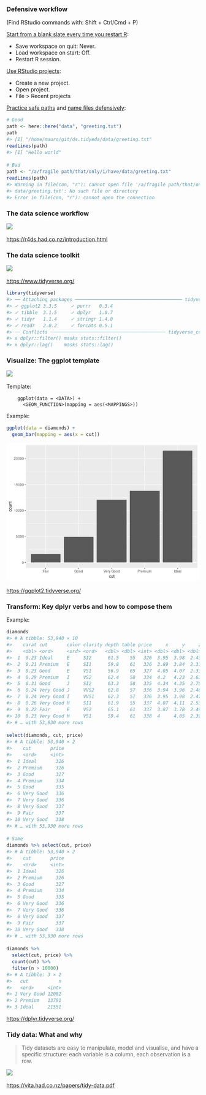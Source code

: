
### Defensive workflow

(Find RStudio commands with: Shift + Ctrl/Cmd + P)

[Start from a blank slate every time you restart
R](https://rstats.wtf/save-source.html):

-   Save workspace on quit: Never.
-   Load workspace on start: Off.
-   Restart R session.

[Use RStudio
projects](https://rstats.wtf/project-oriented-workflow.html#rstudio-projects):

-   Create a new project.
-   Open project.
-   File &gt; Recent projects

[Practice safe paths](https://rstats.wtf/safe-paths.html) and [name
files defensively](https://rstats.wtf/how-to-name-files.html):

``` r
# Good
path <- here::here("data", "greeting.txt")
path
#> [1] "/home/mauro/git/ds.tidyeda/data/greeting.txt"
readLines(path)
#> [1] "Hello world"

# Bad
path <- "/a/fragile path/that/only/i/have/data/greeting.txt"
readLines(path)
#> Warning in file(con, "r"): cannot open file '/a/fragile path/that/only/i/have/
#> data/greeting.txt': No such file or directory
#> Error in file(con, "r"): cannot open the connection
```

### The data science workflow

![](https://i.imgur.com/MitpHrJ.png)

<https://r4ds.had.co.nz/introduction.html>

### The data science toolkit

![](https://i.imgur.com/i61n3xb.png)

<https://www.tidyverse.org/>

``` r
library(tidyverse)
#> ── Attaching packages ─────────────────────────────────────── tidyverse 1.3.1 ──
#> ✓ ggplot2 3.3.5     ✓ purrr   0.3.4
#> ✓ tibble  3.1.5     ✓ dplyr   1.0.7
#> ✓ tidyr   1.1.4     ✓ stringr 1.4.0
#> ✓ readr   2.0.2     ✓ forcats 0.5.1
#> ── Conflicts ────────────────────────────────────────── tidyverse_conflicts() ──
#> x dplyr::filter() masks stats::filter()
#> x dplyr::lag()    masks stats::lag()
```

### Visualize: The ggplot template

![](https://i.imgur.com/WsoXgV2.png)

Template:

        ggplot(data = <DATA>) +
          <GEOM_FUNCTION>(mapping = aes(<MAPPINGS>))

Example:

``` r
ggplot(data = diamonds) +
  geom_bar(mapping = aes(x = cut))
```

![](README_files/figure-gfm/unnamed-chunk-2-1.png)<!-- -->

<https://ggplot2.tidyverse.org/>

### Transform: Key dplyr verbs and how to compose them

Example:

``` r
diamonds
#> # A tibble: 53,940 × 10
#>    carat cut       color clarity depth table price     x     y     z
#>    <dbl> <ord>     <ord> <ord>   <dbl> <dbl> <int> <dbl> <dbl> <dbl>
#>  1  0.23 Ideal     E     SI2      61.5    55   326  3.95  3.98  2.43
#>  2  0.21 Premium   E     SI1      59.8    61   326  3.89  3.84  2.31
#>  3  0.23 Good      E     VS1      56.9    65   327  4.05  4.07  2.31
#>  4  0.29 Premium   I     VS2      62.4    58   334  4.2   4.23  2.63
#>  5  0.31 Good      J     SI2      63.3    58   335  4.34  4.35  2.75
#>  6  0.24 Very Good J     VVS2     62.8    57   336  3.94  3.96  2.48
#>  7  0.24 Very Good I     VVS1     62.3    57   336  3.95  3.98  2.47
#>  8  0.26 Very Good H     SI1      61.9    55   337  4.07  4.11  2.53
#>  9  0.22 Fair      E     VS2      65.1    61   337  3.87  3.78  2.49
#> 10  0.23 Very Good H     VS1      59.4    61   338  4     4.05  2.39
#> # … with 53,930 more rows

select(diamonds, cut, price)
#> # A tibble: 53,940 × 2
#>    cut       price
#>    <ord>     <int>
#>  1 Ideal       326
#>  2 Premium     326
#>  3 Good        327
#>  4 Premium     334
#>  5 Good        335
#>  6 Very Good   336
#>  7 Very Good   336
#>  8 Very Good   337
#>  9 Fair        337
#> 10 Very Good   338
#> # … with 53,930 more rows

# Same
diamonds %>% select(cut, price)
#> # A tibble: 53,940 × 2
#>    cut       price
#>    <ord>     <int>
#>  1 Ideal       326
#>  2 Premium     326
#>  3 Good        327
#>  4 Premium     334
#>  5 Good        335
#>  6 Very Good   336
#>  7 Very Good   336
#>  8 Very Good   337
#>  9 Fair        337
#> 10 Very Good   338
#> # … with 53,930 more rows

diamonds %>% 
  select(cut, price) %>% 
  count(cut) %>% 
  filter(n > 10000)
#> # A tibble: 3 × 2
#>   cut           n
#>   <ord>     <int>
#> 1 Very Good 12082
#> 2 Premium   13791
#> 3 Ideal     21551
```

<https://dplyr.tidyverse.org/>

### Tidy data: What and why

> Tidy datasets are easy to manipulate, model and visualise, and have a
> specific structure: each variable is a column, each observation is a
> row.

![](https://i.imgur.com/nBC5Rk9.png)

<https://vita.had.co.nz/papers/tidy-data.pdf>
